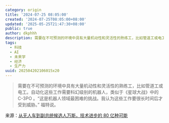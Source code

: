 ```yaml
---
category: origin
title: '2024-07-25 08:05:00'
created: '2024-07-25T08:05:00+08:00'
updated: '2025-05-25T21:47:30+08:00'
public: true
author: dkphhh
description: 需要在不可预测的环境中具有大量机动性和灵活性的熟练工，比如管道工或电工。自动化这些工作需要科幻级别的机器人……
tags:
  - 科技
  - AI
  - 未来学
  - 经济
  - 生产力
uuid: 202504202106015x20
---
```


> 需要在不可预测的环境中具有大量机动性和灵活性的熟练工，比如管道工或电工。自动化这些工作需要科幻级别的机器人，类似于《星球大战》中的 C-3PO 。“这是机器人领域最困难的挑战。我认为这些工作要很长时间后才受到威胁。” 福特说。

来源：[从无人车到副总统候选人万斯，技术进步的 80 亿种可能](https://www.latepost.com/news/dj_detail?id=2400)
